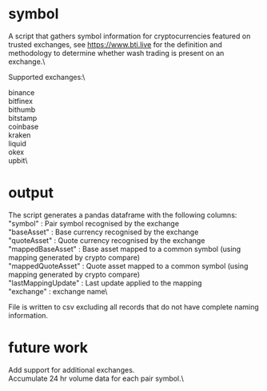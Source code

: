 # symbol

A script that gathers symbol information for cryptocurrencies featured on trusted exchanges, see https://www.bti.live for the definition and methodology to determine whether wash trading is present on an exchange.\

Supported exchanges:\

binance\
bitfinex\
bithumb\
bitstamp\
coinbase\
kraken\
liquid\
okex\
upbit\

# output
The script generates a pandas dataframe with the following columns:\
"symbol" : Pair symbol recognised by the exchange\
"baseAsset" : Base currency recognised by the exchange\
"quoteAsset" : Quote currency recognised by the exchange\
"mappedBaseAsset" : Base asset mapped to a common symbol (using mapping generated by crypto compare)\
"mappedQuoteAsset" : Quote asset mapped to a common symbol (using mapping generated by crypto compare)\
"lastMappingUpdate" : Last update applied to the mapping\
"exchange" : exchange name\

File is written to csv excluding all records that do not have complete naming information.

# future work

Add support for additional exchanges.\
Accumulate 24 hr volume data for each pair symbol.\

